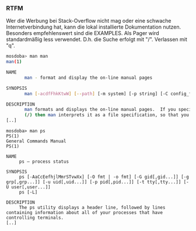 ### RTFM

<p class="aleft">
     Wer die Werbung bei Stack-Overflow nicht mag oder eine schwache Internetverbindung hat,
     kann die lokal installierte Dokumentation nutzen.
     Besonders empfehlenswert sind die EXAMPLES.
     Als Pager wird standardmäßig less verwendet. D.h. die Suche erfolgt mit "/". Verlassen mit "q".
</p>

```bash
mosdoba> man man
man(1)                                                                                                                        General Commands Manual                                                                                                                       man(1)

NAME
       man - format and display the on-line manual pages

SYNOPSIS
       man [-acdfFhkKtwW] [--path] [-m system] [-p string] [-C config_file] [-M pathlist] [-P pager] [-B browser] [-H htmlpager] [-S section_list] [section] name ...

DESCRIPTION
       man formats and displays the on-line manual pages.  If you specify section, man only looks in that section of the manual.  name is normally the name of the manual page, which is typically the name of a command, function, or file.  However, if name contains a slash
       (/) then man interprets it as a file specification, so that you can do man ./foo.5 or even man /cd/foo/bar.1.gz.
[..]
```

<pre><code class="language-bash">mosdoba&gt; man ps
PS(1)                                                                                                                         General Commands Manual                                                                                                                        PS(1)

NAME
     ps – process status

SYNOPSIS
     ps [-AaCcEefhjlMmrSTvwXx] [-O fmt | -o fmt] [-G gid[,gid...]] [-g grp[,grp...]] [-u uid[,uid...]] [-p pid[,pid...]] [-t tty[,tty...]] [-U user[,user...]]
     ps [-L]

DESCRIPTION
     The ps utility displays a header line, followed by lines containing information about all of your processes that have controlling terminals.
[..]
</code></pre>

